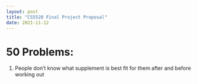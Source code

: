 ```yaml
---
layout: post
title: "CS5520 Final Project Proposal"
date: 2021-11-12
---
```



# **50 Problems**:
1.	People don’t know what supplement is best fit for them after and before working out

